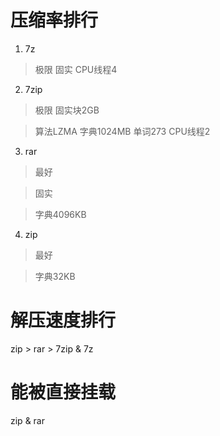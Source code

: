 # 压缩率排行
1. 7z
 > 极限
 > 固实
 > CPU线程4
2. 7zip
 > 极限
 > 固实块2GB

 > 算法LZMA
 > 字典1024MB
 > 单词273
 > CPU线程2

3. rar
 > 最好

 > 固实

 > 字典4096KB
4. zip
 > 最好

 > 字典32KB



# 解压速度排行
zip > rar > 7zip & 7z


# 能被直接挂载
zip & rar


